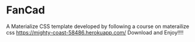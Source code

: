 # FanCad
A Materialize CSS template developed by following a course on materailize css
                                        https://mighty-coast-58486.herokuapp.com/
Download and Enjoy!!!!
